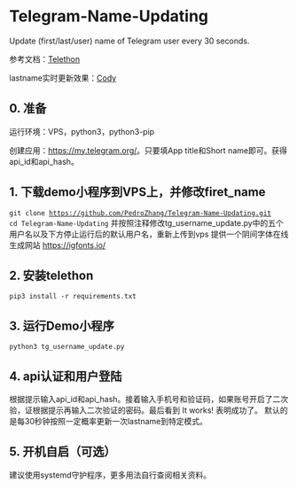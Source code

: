 # Telegram-Name-Updating

Update (first/last/user) name of Telegram user every 30 seconds. 

参考文档：<a href="https://telethon.readthedocs.io/en/stable/">Telethon</a>

lastname实时更新效果：<a href="https://t.me/ccnon">Cody</a>

## 0. 准备

运行环境：VPS，python3，python3-pip

创建应用：<a href="https://my.telegram.org/">https://my.telegram.org/</a>。只要填App title和Short name即可。获得api_id和api_hash。

## 1. 下载demo小程序到VPS上，并修改firet_name

<code>git clone https://github.com/PedroZhang/Telegram-Name-Updating.git</code>\
<code>cd Telegram-Name-Updating</code>
并按照注释修改tg_username_update.py中的五个用户名以及下方停止运行后的默认用户名，重新上传到vps
提供一个阴间字体在线生成网站 https://igfonts.io/

## 2. 安装telethon

<code>pip3 install -r requirements.txt</code>

## 3. 运行Demo小程序

<code>python3 tg_username_update.py</code>

## 4. api认证和用户登陆

根据提示输入api_id和api_hash。接着输入手机号和验证码，如果账号开启了二次验，证根据提示再输入二次验证的密码。最后看到 It works! 表明成功了。 默认的是每30秒钟按照一定概率更新一次lastname到特定模式。

## 5. 开机自启（可选）

建议使用systemd守护程序，更多用法自行查阅相关资料。
